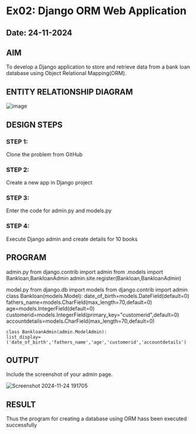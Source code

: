 # Ex02: Django ORM Web Application
## Date: 24-11-2024

## AIM
To develop a Django application to store and retrieve data from a bank loan database using Object Relational Mapping(ORM).

## ENTITY RELATIONSHIP DIAGRAM

![image](https://github.com/user-attachments/assets/1e4280ad-db40-46b7-b582-bb3f121e4c11)


## DESIGN STEPS

### STEP 1:
Clone the problem from GitHub

### STEP 2:
Create a new app in Django project

### STEP 3:
Enter the code for admin.py and models.py

### STEP 4:
Execute Django admin and create details for 10 books

## PROGRAM

admin.py
from django.contrib import admin
from .models import Bankloan,BankloanAdmin
admin.site.register(Bankloan,BankloanAdmin)

model.py
from django.db import models
from django.contrib import admin
class Bankloan(models.Model):
    date_of_birth=models.DateField(default=0)
    fathers_name=models.CharField(max_length=70,default=0)
    age=models.IntegerField(default=0)
    customerid=models.IntegerField(primary_key="customerid",default=0)
    accountdetails=models.CharField(max_length=70,default=0)

    class BankloanAdmin(admin.ModelAdmin):
    list_display=('date_of_birth','fathers_name','age','customerid','accountdetails')




## OUTPUT

Include the screenshot of your admin page.

![Screenshot 2024-11-24 191705](https://github.com/user-attachments/assets/dc487b3a-473b-480d-a946-daf53425e213)



## RESULT
Thus the program for creating a database using ORM hass been executed successfully
